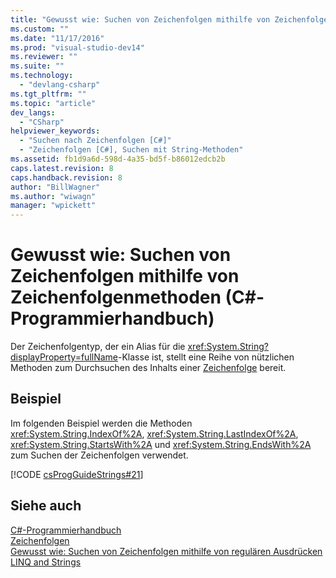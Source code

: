 ```yaml
---
title: "Gewusst wie: Suchen von Zeichenfolgen mithilfe von Zeichenfolgenmethoden (C#-Programmierhandbuch) | Microsoft Docs"
ms.custom: ""
ms.date: "11/17/2016"
ms.prod: "visual-studio-dev14"
ms.reviewer: ""
ms.suite: ""
ms.technology: 
  - "devlang-csharp"
ms.tgt_pltfrm: ""
ms.topic: "article"
dev_langs: 
  - "CSharp"
helpviewer_keywords: 
  - "Suchen nach Zeichenfolgen [C#]"
  - "Zeichenfolgen [C#], Suchen mit String-Methoden"
ms.assetid: fb1d9a6d-598d-4a35-bd5f-b86012edcb2b
caps.latest.revision: 8
caps.handback.revision: 8
author: "BillWagner"
ms.author: "wiwagn"
manager: "wpickett"
---
```

# Gewusst wie: Suchen von Zeichenfolgen mithilfe von Zeichenfolgenmethoden (C#-Programmierhandbuch)
Der Zeichenfolgentyp, der ein Alias für die <xref:System.String?displayProperty=fullName>\-Klasse ist, stellt eine Reihe von nützlichen Methoden zum Durchsuchen des Inhalts einer [Zeichenfolge](../../../csharp/language-reference/keywords/string.md) bereit.  
  
## Beispiel  
 Im folgenden Beispiel werden die Methoden <xref:System.String.IndexOf%2A>, <xref:System.String.LastIndexOf%2A>, <xref:System.String.StartsWith%2A> und <xref:System.String.EndsWith%2A> zum Suchen der Zeichenfolgen verwendet.  
  
 [!CODE [csProgGuideStrings#21](../CodeSnippet/VS_Snippets_VBCSharp/csProgGuideStrings#21)]  
  
## Siehe auch  
 [C\#\-Programmierhandbuch](../../../csharp/programming-guide/index.md)   
 [Zeichenfolgen](../../../csharp/programming-guide/strings/index.md)   
 [Gewusst wie: Suchen von Zeichenfolgen mithilfe von regulären Ausdrücken](../../../csharp/programming-guide/strings/how-to-search-strings-using-regular-expressions.md)   
 [LINQ and Strings](../../../visual-basic/programming-guide/concepts/linq/linq-and-strings.md)